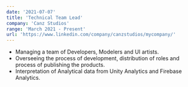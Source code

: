 ```yaml
---
date: '2021-07-07'
title: 'Technical Team Lead'
company: 'Canz Studios'
range: 'March 2021 - Present'
url: 'https://www.linkedin.com/company/canzstudios/mycompany/'
---
```


- Managing a team of Developers, Modelers and UI artists.
- Overseeing the process of development, distribution of roles and process of publishing the products.
- Interpretation of Analytical data from Unity Analytics and Firebase Analytics.
